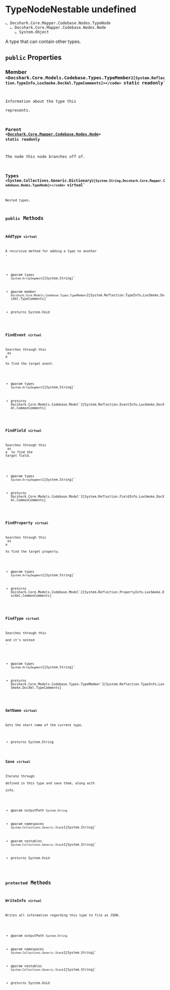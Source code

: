 # TypeNodeNestable undefined

```
ட Docshark.Core.Mapper.Codebase.Nodes.TypeNode
  ட Docshark.Core.Mapper.Codebase.Nodes.Node
    ட System.Object
```

A type that can contain other types.

## `public` Properties

### Member <code title="comments go here"><Docshark.Core.Models.Codebase.Types.TypeMember`2[System.Reflection.TypeInfo,LoxSmoke.DocXml.TypeComments]></code> `static` `readonly`

Information about the type this <see cref="T:Docshark.Core.Mapper.Codebase.Nodes.TypeNode" /> represents.

### Parent <code><<a href="./Docshark\Core\Mapper\Codebase\Nodes\.md">Docshark.Core.Mapper.Codebase.Nodes.Node</a>></code> `static` `readonly`

The node this node branches off of.

### Types <code title="comments go here"><System.Collections.Generic.Dictionary`2[System.String,Docshark.Core.Mapper.Codebase.Nodes.TypeNode]></code> `virtual`

Nested types.



## `public` Methods

### AddType `virtual`

A recursive method for adding a type to another <see cref="T:Docshark.Core.Mapper.Codebase.Nodes.TypeNodeNestable" />.

- *@param* types `System.ArraySegment`1[System.String]`
- *@param* member `Docshark.Core.Models.Codebase.Types.TypeMember`2[System.Reflection.TypeInfo,LoxSmoke.DocXml.TypeComments]`

- *@returns* System.Void

### FindEvent `virtual`

Searches through this <see cref="P:Docshark.Core.Mapper.Codebase.Nodes.TypeNode.Member" /> as a <see cref="T:Docshark.Core.Models.Codebase.Types.IMemberContainable" /> to find the target event.

- *@param* types `System.ArraySegment`1[System.String]`

- *@returns* Docshark.Core.Models.Codebase.Model`2[System.Reflection.EventInfo,LoxSmoke.DocXml.CommonComments]

### FindField `virtual`

Searches through this <see cref="P:Docshark.Core.Mapper.Codebase.Nodes.TypeNode.Member" /> as a <see cref="T:Docshark.Core.Models.Codebase.IFieldable" /> to find the target field.

- *@param* types `System.ArraySegment`1[System.String]`

- *@returns* Docshark.Core.Models.Codebase.Model`2[System.Reflection.FieldInfo,LoxSmoke.DocXml.CommonComments]

### FindProperty `virtual`

Searches through this <see cref="P:Docshark.Core.Mapper.Codebase.Nodes.TypeNode.Member" /> as a <see cref="T:Docshark.Core.Models.Codebase.Types.IMemberContainable" /> to find the target property.

- *@param* types `System.ArraySegment`1[System.String]`

- *@returns* Docshark.Core.Models.Codebase.Model`2[System.Reflection.PropertyInfo,LoxSmoke.DocXml.CommonComments]

### FindType `virtual`

Searches through this <see cref="T:Docshark.Core.Mapper.Codebase.Nodes.TypeNodeNestable" /> and it's nested <see cref="P:Docshark.Core.Mapper.Codebase.Nodes.TypeNodeNestable.Types" />.

- *@param* types `System.ArraySegment`1[System.String]`

- *@returns* Docshark.Core.Models.Codebase.Types.TypeMember`2[System.Reflection.TypeInfo,LoxSmoke.DocXml.TypeComments]

### GetName `virtual`

Gets the short name of the current type.

- *@returns* System.String

### Save `virtual`

Iterate through <see cref="P:Docshark.Core.Mapper.Codebase.Nodes.TypeNodeNestable.Types" /> defined in this type and save them, along with
<see cref="T:Docshark.Core.Mapper.Codebase.Nodes.TypeNodeNestable" /> info.

- *@param* outputPath `System.String`
- *@param* namespaces `System.Collections.Generic.Stack`1[System.String]`
- *@param* nestables `System.Collections.Generic.Stack`1[System.String]`

- *@returns* System.Void

## `protected` Methods

### WriteInfo `virtual`

Writes all information regarding this type to file as JSON.

- *@param* outputPath `System.String`
- *@param* namespaces `System.Collections.Generic.Stack`1[System.String]`
- *@param* nestables `System.Collections.Generic.Stack`1[System.String]`

- *@returns* System.Void